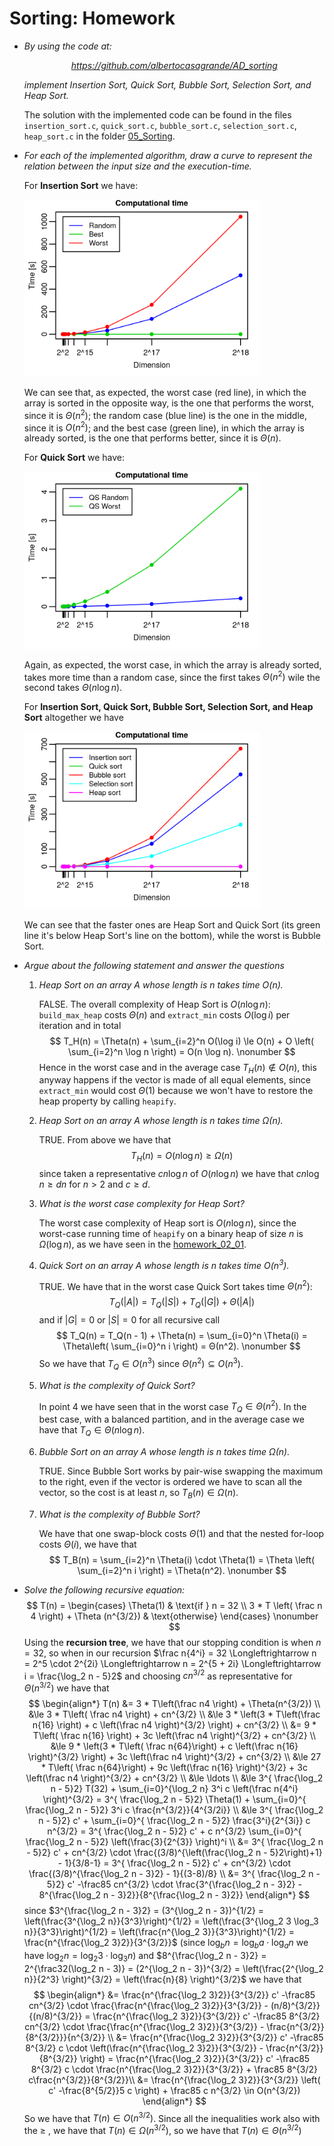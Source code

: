 # Sorting: Homework



- *By using the code at:*

  <p align=center><i><a href="https://github.com/albertocasagrande/AD_sorting">https://github.com/albertocasagrande/AD_sorting</a></i></p>

  *implement Insertion Sort, Quick Sort, Bubble Sort, Selection Sort, and Heap Sort.*

  The solution with the implemented code can be found in the files `insertion_sort.c`, `quick_sort.c`, `bubble_sort.c`, `selection_sort.c`, `heap_sort.c` in the folder [05_Sorting](../05_Sorting).

- *For each of the implemented algorithm, draw a curve to represent the relation between the input size and the execution-time.*

  For **Insertion Sort** we have:

  <img src="figs/insertion_sort.png" alt="insertion_sort" style="zoom:40%;" />

  We can see that, as expected, the worst case (red line), in which the array is sorted in the opposite way, is the one that performs the worst, since it is $\Theta(n^2)$; the random case (blue line) is the one in the middle, since it is $O(n^2)$; and the best case (green line), in which the array is already sorted, is the one that performs better, since it is $\Theta(n)$.

  For **Quick Sort** we have:

  <img src="figs/quick_sort.png" alt="quick_sort" style="zoom:40%;" />

  Again, as expected, the worst case, in which the array is already sorted, takes more time than a random case, since the first takes $\Theta(n^2)$ wile the second takes $\Theta(n \log n)$.

  For **Insertion Sort, Quick Sort, Bubble Sort, Selection Sort, and Heap Sort** altogether we have

  <img src="figs/all.png" alt="all" style="zoom:40%;" />

  We can see that the faster ones are Heap Sort and Quick Sort (its green line it's below Heap Sort's line on the bottom), while the worst is Bubble Sort.

- *Argue about the following statement and answer the questions*

  1. *Heap Sort on an array $A$ whose length is $n$ takes time $O(n)$.*

     FALSE. The overall complexity of Heap Sort is $O(n \log n)$: `build_max_heap` costs $\Theta(n)$ and `extract_min`  costs $O(\log i)$ per iteration and in total
     $$
     T_H(n) = \Theta(n) + \sum_{i=2}^n O(\log i) \le O(n) + O \left( \sum_{i=2}^n \log n \right) = O(n \log n).
     \nonumber
     $$
     Hence in the worst case and in the average case $T_H(n) \not\in O(n)$, this anyway happens if the vector is made of all equal elements, since `extract_min` would cost $\Theta(1)$ because we won't have to restore the heap property by calling `heapify`.

  2. *Heap Sort on an array $A$ whose length is $n$ takes time $\Omega(n)$.*

     TRUE. From above we have that
     $$
     T_H(n) = O(n \log n) \ge \Omega(n)
     \nonumber
     $$
     since taken a representative $c n \log n$ of $O(n \log n)$ we have that $c n \log n \ge d n$ for $n > 2$ and $c \ge d$.

  3. *What is the worst case complexity for Heap Sort?*

     The worst case complexity of Heap sort is $O(n \log n)$, since the worst-case running time of `heapify` on a binary heap of size $n$ is $\Omega(\log n)$, as we have seen in the [homework_02_01](homework_02_01_SOLVED.pdf).

  4. *Quick Sort on an array $A$ whose length is $n$ takes time $O(n^3)$.*

     TRUE. We have that in the worst case Quick Sort takes time $\Theta(n^2)$:
     $$
     T_Q(|A|) = T_Q(|S|) + T_Q(|G|) + \Theta(|A|)
     \nonumber
     $$
     and if $|G|=0$ or $|S|=0$ for all recursive call
     $$
     T_Q(n) = T_Q(n - 1) + \Theta(n) = \sum_{i=0}^n \Theta(i) =
     \Theta\left( \sum_{i=0}^n i \right) = Θ(n^2).
     \nonumber
     $$
     So we have that $T_Q \in O(n^3)$ since $\Theta(n^2) \subseteq O(n^3)$.

  5. *What is the complexity of Quick Sort?*

     In point 4 we have seen that in the worst case $T_Q \in \Theta(n^2)$. In the best case, with a balanced partition, and in the average case we have that $T_Q \in \Theta(n \log n)$.

  6. *Bubble Sort on an array $A$ whose length is $n$ takes time $\Omega(n)$.*

     TRUE. Since Bubble Sort works by pair-wise swapping the maximum to the right, even if the vector is ordered we have to scan all the vector, so the cost is at least $n$, so $T_B(n) \in \Omega(n)$.

  7. *What is the complexity of Bubble Sort?*

     We have that one swap-block costs $\Theta(1)$ and that the nested for-loop costs $\Theta(i)$, we have that
     $$
     T_B(n) = \sum_{i=2}^n \Theta(i) \cdot \Theta(1) = \Theta \left( \sum_{i=2}^n i \right) = \Theta(n^2).
     \nonumber
     $$

- *Solve the following recursive equation:*
  $$
  T(n) = \begin{cases}
  \Theta(1) & \text{if } n = 32 \\
  3 * T \left( \frac n 4 \right) + \Theta (n^{3/2}) & \text{otherwise}
  \end{cases}
  \nonumber
  $$
  Using the **recursion tree**, we have that our stopping condition is when $n = 32$, so when in our recursion $\frac n{4^i} = 32 \Longleftrightarrow n = 2^5 \cdot 2^{2i} \Longleftrightarrow n = 2^{5 + 2i} \Longleftrightarrow i = \frac{\log_2 n - 5}2$ and choosing $cn^{3/2}$ as representative for $\Theta(n^{3/2})$ we have that
  $$
  \begin{align*}
  T(n) &= 3 * T\left(\frac n4 \right) + \Theta(n^{3/2}) \\
  &\le 3 * T\left( \frac n4 \right) + cn^{3/2} \\
  &\le 3 * \left(3 * T\left(\frac n{16} \right) + c \left(\frac n4 \right)^{3/2} \right) + cn^{3/2} \\
  &= 9 * T\left( \frac n{16} \right) + 3c \left(\frac n4 \right)^{3/2} + cn^{3/2} \\
  &\le 9 * \left(3 * T\left( \frac n{64}\right) + c \left(\frac n{16} \right)^{3/2} \right) + 3c \left(\frac n4 \right)^{3/2} + cn^{3/2} \\
  &\le 27 * T\left( \frac n{64}\right) + 9c \left(\frac n{16} \right)^{3/2} + 3c \left(\frac n4 \right)^{3/2} + cn^{3/2} \\
  &\le \ldots \\
  &\le 3^{ \frac{\log_2 n - 5}2} T(32) + \sum_{i=0}^{\log_2 n} 3^i c \left(\frac n{4^i} \right)^{3/2}
  = 3^{ \frac{\log_2 n - 5}2} \Theta(1) + \sum_{i=0}^{ \frac{\log_2 n - 5}2} 3^i c \frac{n^{3/2}}{4^{3/2i}} \\
  &\le 3^{ \frac{\log_2 n - 5}2} c' + \sum_{i=0}^{ \frac{\log_2 n - 5}2} \frac{3^i}{2^{3i}} c n^{3/2}
  = 3^{ \frac{\log_2 n - 5}2} c' + c n^{3/2} \sum_{i=0}^{ \frac{\log_2 n - 5}2} \left(\frac{3}{2^{3}} \right)^i \\
  &= 3^{ \frac{\log_2 n - 5}2} c' + cn^{3/2} \cdot \frac{(3/8)^{\left(\frac{\log_2 n - 5}2\right)+1} - 1}{3/8-1}
  = 3^{ \frac{\log_2 n - 5}2} c' + cn^{3/2} \cdot \frac{(3/8)^{\frac{\log_2 n - 3}2} - 1}{(3-8)/8} \\
  &= 3^{ \frac{\log_2 n - 5}2} c' -\frac85 cn^{3/2} \cdot \frac{3^{\frac{\log_2 n - 3}2} - 8^{\frac{\log_2 n - 3}2}}{8^{\frac{\log_2 n - 3}2}}
  \end{align*}
  $$
  since $3^{\frac{\log_2 n - 3}2} = (3^{\log_2 n - 3})^{1/2} = \left(\frac{3^{\log_2 n}}{3^3}\right)^{1/2} = \left(\frac{3^{\log_2 3 \log_3 n}}{3^3}\right)^{1/2} = \left(\frac{n^{\log_2 3}}{3^3}\right)^{1/2} = \frac{n^{\frac{\log_2 3}2}}{3^{3/2}}$ (since $\log_b n = \log_b a \cdot \log_a n$ we have $\log_2 n = \log_2 3 \cdot \log_3 n$) and $8^{\frac{\log_2 n - 3}2} = 2^{\frac32(\log_2 n - 3)} = (2^{\log_2 n - 3})^{3/2} = \left(\frac{2^{\log_2 n}}{2^3} \right)^{3/2} = \left(\frac{n}{8} \right)^{3/2}$ we have that
  $$
  \begin{align*}
  &= \frac{n^{\frac{\log_2 3}2}}{3^{3/2}} c' -\frac85 cn^{3/2} \cdot \frac{\frac{n^{\frac{\log_2 3}2}}{3^{3/2}} - (n/8)^{3/2}}{(n/8)^{3/2}} 
  = \frac{n^{\frac{\log_2 3}2}}{3^{3/2}} c' -\frac85 8^{3/2} cn^{3/2} \cdot \frac{\frac{n^{\frac{\log_2 3}2}}{3^{3/2}} - \frac{n^{3/2}}{8^{3/2}}}{n^{3/2}} \\
  &= \frac{n^{\frac{\log_2 3}2}}{3^{3/2}} c' -\frac85 8^{3/2} c \cdot \left(\frac{n^{\frac{\log_2 3}2}}{3^{3/2}} - \frac{n^{3/2}}{8^{3/2}} \right)
  = \frac{n^{\frac{\log_2 3}2}}{3^{3/2}} c' -\frac85 8^{3/2} c \cdot \frac{n^{\frac{\log_2 3}2}}{3^{3/2}} + \frac85 8^{3/2} c\frac{n^{3/2}}{8^{3/2}}\\
  &= \frac{n^{\frac{\log_2 3}2}}{3^{3/2}} \left( c' -\frac{8^{5/2}}5 c \right) + \frac85 c n^{3/2}
  \in O(n^{3/2})
  \end{align*}
  $$
  So we have that $T(n) \in O(n^{3/2})$. Since all the inequalities work also with the $\ge$ , we have that $T(n) \in \Omega(n^{3/2})$, so we have that $T(n) \in \Theta(n^{3/2})$

